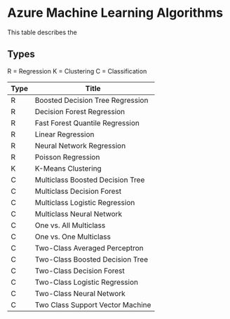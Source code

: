 # Azure Machine Learning Algorithms

This table describes the 

## Types
R = Regression
K = Clustering
C = Classification

Type|Title
---|---
R|Boosted Decision Tree Regression
R|Decision Forest Regression
R|Fast Forest Quantile Regression
R|Linear Regression
R|Neural Network Regression
R|Poisson Regression
K|K-Means Clustering
C|Multiclass Boosted Decision Tree
C|Multiclass Decision Forest
C|Multiclass Logistic Regression
C|Multiclass Neural Network
C|One vs. All Multiclass
C|One vs. One Multiclass
C|Two-Class Averaged Perceptron
C|Two-Class Boosted Decision Tree
C|Two-Class Decision Forest
C|Two-Class Logistic Regression
C|Two-Class Neural Network
C|Two Class Support Vector Machine
